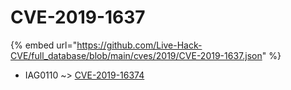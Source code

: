 # CVE-2019-1637
{% embed url="https://github.com/Live-Hack-CVE/full_database/blob/main/cves/2019/CVE-2019-1637.json" %}

* IAG0110 ~> [CVE-2019-16374](https://www.alice-snow.ru/2019/database/cve-2019-1637/cve-2019-16374-iag0110)